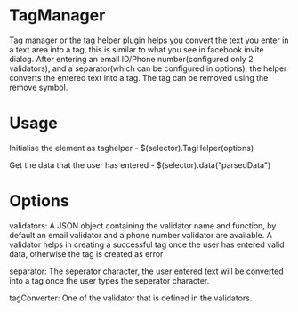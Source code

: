 TagManager
==========

Tag manager or the tag helper plugin helps you convert the text you enter in a text area into a tag, this is similar
to what you see in facebook invite dialog. After entering an email ID/Phone number(configured only 2 validators), and a 
separator(which can be configured in options), the helper converts the entered text into a tag. The tag can be removed
using the remove symbol. 

Usage
======

Initialise the element as taghelper      - $(selector).TagHelper(options)

Get the data that the user has entered   - $(selector).data("parsedData")

Options
=======
validators: A JSON object containing the validator name and function, by default an email validator and a phone number 
validator are available. A validator helps in creating a successful tag once the user has entered valid data, otherwise
the tag is created as error

separator: The seperator character, the user entered text will be converted into a tag once the user types the seperator
character.

tagConverter: One of the validator that is defined in the validators.


